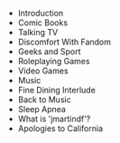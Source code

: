 

- Introduction
- Comic Books
- Talking TV
- Discomfort With Fandom
- Geeks and Sport
- Roleplaying Games
- Video Games
- Music
- Fine Dining Interlude
- Back to Music
- Sleep Apnea
- What is 'jmartindf'?
- Apologies to California

